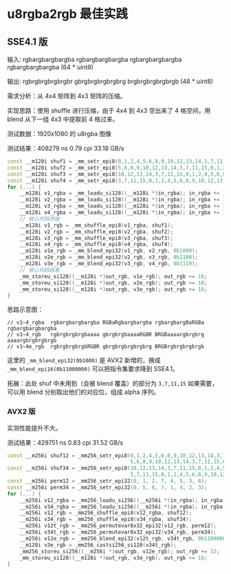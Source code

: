 # u8rgba2rgb 最佳实践

## SSE4.1 版

输入: rgbargbargbargba rgbargbargbargba rgbargbargbargba rgbargbargbargba (64 * uint8)

输出: rgbrgbrgbrgbrgbr gbrgbrgbrgbrgbrg brgbrgbrgbrgbrgb (48 * uint8)

需求分析：从 4x4 矩阵到 4x3 矩阵的压缩。

实现思路：使用 shuffle 进行压缩，由于 4x4 到 4x3 空出来了 4 格空间，用 blend 从下一组 4x3 中提取前 4 格过来。

测试数据：1920x1080 的 u8rgba 图像

测试结果：408279 ns 0.79 cpi 33.18 GB/s

```cpp
const __m128i shuf1 = _mm_setr_epi8(0,1,2,4,5,6,8,9,10,12,13,14,3,7,11,15);
const __m128i shuf2 = _mm_setr_epi8(5,6,8,9,10,12,13,14,3,7,11,15,0,1,2,4);
const __m128i shuf3 = _mm_setr_epi8(10,12,13,14,3,7,11,15,0,1,2,4,5,6,8,9);
const __m128i shuf4 = _mm_setr_epi8(3,7,11,15,0,1,2,4,5,6,8,9,10,12,13,14);
for (...) {
    __m128i v1_rgba = _mm_loadu_si128((__m128i *)in_rgba); in_rgba += 16;
    __m128i v2_rgba = _mm_loadu_si128((__m128i *)in_rgba); in_rgba += 16;
    __m128i v3_rgba = _mm_loadu_si128((__m128i *)in_rgba); in_rgba += 16;
    __m128i v4_rgba = _mm_loadu_si128((__m128i *)in_rgba); in_rgba += 16;
    // 核心代码开始
    __m128i v1_rgb = _mm_shuffle_epi8(v1_rgba, shuf1);
    __m128i v2_rgb = _mm_shuffle_epi8(v2_rgba, shuf2);
    __m128i v3_rgb = _mm_shuffle_epi8(v3_rgba, shuf3);
    __m128i v4_rgb = _mm_shuffle_epi8(v4_rgba, shuf4);
    __m128i v1e_rgb = _mm_blend_epi32(v1_rgb, v2_rgb, 0b1000);
    __m128i v2e_rgb = _mm_blend_epi32(v2_rgb, v3_rgb, 0b1100);
    __m128i v3e_rgb = _mm_blend_epi32(v3_rgb, v4_rgb, 0b1110);
    // 核心代码结束
    _mm_storeu_si128((__m128i *)out_rgb, v1e_rgb); out_rgb += 16;
    _mm_storeu_si128((__m128i *)out_rgb, v2e_rgb); out_rgb += 16;
    _mm_storeu_si128((__m128i *)out_rgb, v3e_rgb); out_rgb += 16;
}
```

思路示意图：

```
// v1~4_rgba  rgbargbargbargba RGBaRgbargbargba rgbargbargBaRGBa rgbargbargbargba
// v1~4_rgb   rgbrgbrgbrgbaaaa gbrgbrgbaaaaRGBR BRGBaaaargbrgbrg aaaargbrgbrgbrgb
// v1~4e_rgb  rgbrgbrgbrgbRGBR gbrgbrgbrgbrgbrg BRGBrgbrgbrgbrgb
```

这里的 `_mm_blend_epi32(0b1000)` 是 AVX2 新增的，换成 `_mm_blend_epi16(0b11000000)` 可以把指令集要求降到 SSE4.1。

拓展：此处 shuf 中未用到（会被 blend 覆盖）的部分为 `3,7,11,15` 如果需要，可以用 blend 分别取出他们的对应位，组成 alpha 序列。

### AVX2 版

实测性能提升不大。

测试结果：429751 ns 0.83 cpi 31.52 GB/s

```cpp
const __m256i shuf12 = _mm256_setr_epi8(0,1,2,4,5,6,8,9,10,12,13,14,3,7,11,15,
                                        5,6,8,9,10,12,13,14,3,7,11,15,0,1,2,4);
const __m256i shuf34 = _mm256_setr_epi8(10,12,13,14,3,7,11,15,0,1,2,4,5,6,8,9,
                                        3,7,11,15,0,1,2,4,5,6,8,9,10,12,13,14);
const __m256i perm12 = _mm256_setr_epi32(0, 1, 2, 7, 4, 5, 3, 6);
const __m256i perm34 = _mm256_setr_epi32(0, 5, 6, 7, 1, 4, 2, 3);
for (...) {
    __m256i v12_rgba = _mm256_loadu_si256((__m256i *)in_rgba); in_rgba += 32;
    __m256i v34_rgba = _mm256_loadu_si256((__m256i *)in_rgba); in_rgba += 32;
    __m256i v12_rgb = _mm256_shuffle_epi8(v12_rgba, shuf12);
    __m256i v34_rgb = _mm256_shuffle_epi8(v34_rgba, shuf34);
    __m256i v12t_rgb = _mm256_permutevar8x32_epi32(v12_rgb, perm12);
    __m256i v34t_rgb = _mm256_permutevar8x32_epi32(v34_rgb, perm34);
    __m256i v12e_rgb = _mm256_blend_epi32(v12t_rgb, v34t_rgb, 0b11000000);
    __m128i v3e_rgb = _mm256_castsi256_si128(v34t_rgb);
    _mm256_storeu_si256((__m256i *)out_rgb, v12e_rgb); out_rgb += 32;
    _mm_storeu_si128((__m128i *)out_rgb, v3e_rgb); out_rgb += 16;
}
```
